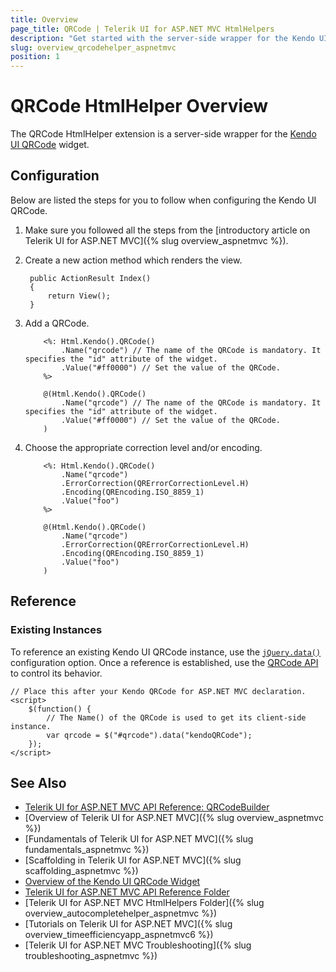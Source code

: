 ```yaml
---
title: Overview
page_title: QRCode | Telerik UI for ASP.NET MVC HtmlHelpers
description: "Get started with the server-side wrapper for the Kendo UI QRCode widget for ASP.NET MVC."
slug: overview_qrcodehelper_aspnetmvc
position: 1
---
```


# QRCode HtmlHelper Overview

The QRCode HtmlHelper extension is a server-side wrapper for the [Kendo UI QRCode](https://demos.telerik.com/kendo-ui/qrcode/index) widget.

## Configuration

Below are listed the steps for you to follow when configuring the Kendo UI QRCode.

1. Make sure you followed all the steps from the [introductory article on Telerik UI for ASP.NET MVC]({% slug overview_aspnetmvc %}).
1. Create a new action method which renders the view.

        public ActionResult Index()
        {
            return View();
        }

1. Add a QRCode.

    ```ASPX
        <%: Html.Kendo().QRCode()
            .Name("qrcode") // The name of the QRCode is mandatory. It specifies the "id" attribute of the widget.
            .Value("#ff0000") // Set the value of the QRCode.
        %>
    ```
    ```Razor
        @(Html.Kendo().QRCode()
            .Name("qrcode") // The name of the QRCode is mandatory. It specifies the "id" attribute of the widget.
            .Value("#ff0000") // Set the value of the QRCode.
        )
    ```

1. Choose the appropriate correction level and/or encoding.

    ```ASPX
        <%: Html.Kendo().QRCode()
            .Name("qrcode")
            .ErrorCorrection(QRErrorCorrectionLevel.H)
            .Encoding(QREncoding.ISO_8859_1)
            .Value("foo")
        %>
    ```
    ```Razor
        @(Html.Kendo().QRCode()
            .Name("qrcode")
            .ErrorCorrection(QRErrorCorrectionLevel.H)
            .Encoding(QREncoding.ISO_8859_1)
            .Value("foo")
        )
    ```

## Reference

### Existing Instances

To reference an existing Kendo UI QRCode instance, use the [`jQuery.data()`](http://api.jquery.com/jQuery.data/) configuration option. Once a reference is established, use the [QRCode API](http://docs.telerik.com/kendo-ui/api/javascript/dataviz/ui/qrcode#methods) to control its behavior.

    // Place this after your Kendo QRCode for ASP.NET MVC declaration.
    <script>
        $(function() {
            // The Name() of the QRCode is used to get its client-side instance.
            var qrcode = $("#qrcode").data("kendoQRCode");
        });
    </script>

## See Also

* [Telerik UI for ASP.NET MVC API Reference: QRCodeBuilder](http://docs.telerik.com/aspnet-mvc/api/Kendo.Mvc.UI.Fluent/QRCodeBuilder)
* [Overview of Telerik UI for ASP.NET MVC]({% slug overview_aspnetmvc %})
* [Fundamentals of Telerik UI for ASP.NET MVC]({% slug fundamentals_aspnetmvc %})
* [Scaffolding in Telerik UI for ASP.NET MVC]({% slug scaffolding_aspnetmvc %})
* [Overview of the Kendo UI QRCode Widget](http://docs.telerik.com/kendo-ui/controls/barcodes/qrcode/overview)
* [Telerik UI for ASP.NET MVC API Reference Folder](http://docs.telerik.com/aspnet-mvc/api/Kendo.Mvc/AggregateFunction)
* [Telerik UI for ASP.NET MVC HtmlHelpers Folder]({% slug overview_autocompletehelper_aspnetmvc %})
* [Tutorials on Telerik UI for ASP.NET MVC]({% slug overview_timeefficiencyapp_aspnetmvc6 %})
* [Telerik UI for ASP.NET MVC Troubleshooting]({% slug troubleshooting_aspnetmvc %})
